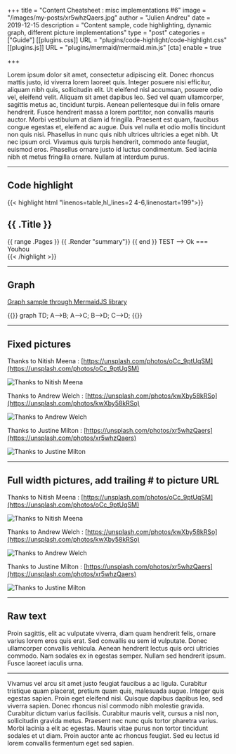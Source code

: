 +++
title = "Content Cheatsheet : misc implementations #6"
image = "/images/my-posts/xr5whzQaers.jpg"
author = "Julien Andreu"
date = 2019-12-15
description = "Content sample, code highlighting, dynamic graph, different picture implementations"
type = "post"
categories = ["Guide"]
[[plugins.css]]
URL = "plugins/code-highlight/code-highlight.css"
[[plugins.js]]
URL = "plugins/mermaid/mermaid.min.js"
[cta]
enable = true

+++

Lorem ipsum dolor sit amet, consectetur adipiscing elit. Donec rhoncus mattis justo, id viverra lorem laoreet quis. Integer posuere nisi efficitur, aliquam nibh quis, sollicitudin elit. Ut eleifend nisl accumsan, posuere odio vel, eleifend velit. Aliquam sit amet dapibus leo. Sed vel quam ullamcorper, sagittis metus ac, tincidunt turpis. Aenean pellentesque dui in felis ornare hendrerit. Fusce hendrerit massa a lorem porttitor, non convallis mauris auctor. Morbi vestibulum at diam id fringilla. Praesent est quam, faucibus congue egestas et, eleifend ac augue. Duis vel nulla et odio mollis tincidunt non quis nisi. Phasellus in nunc quis nibh ultrices ultricies a eget nibh. Ut nec ipsum orci. Vivamus quis turpis hendrerit, commodo ante feugiat, euismod eros. Phasellus ornare justo id luctus condimentum. Sed lacinia nibh et metus fringilla ornare. Nullam at interdum purus.

---
## Code highlight

{{< highlight html "linenos=table,hl_lines=2 4-6,linenostart=199">}}
<section id="main">
  <div>
   <h1 id="title">{{ .Title }}</h1>
    {{ range .Pages }}
        {{ .Render "summary"}}
    {{ end }}
    TEST --> Ok === Youhou
  </div>
</section>
{{< /highlight >}}

---
## Graph

[Graph sample through MermaidJS library](https://mermaid-js.github.io/mermaid/)

{{<mermaid class="full">}}
graph TD;
  A-->B;
  A-->C;
  B-->D;
  C-->D;
{{</mermaid>}}

---
## Fixed pictures 

Thanks to Nitish Meena : [https://unsplash.com/photos/oCc_9ptUqSM](https://unsplash.com/photos/oCc_9ptUqSM)

![Thanks to Nitish Meena](/images/my-posts/oCc_9ptUqSM.jpg)

Thanks to Andrew Welch : [https://unsplash.com/photos/kwXby58kRSo](https://unsplash.com/photos/kwXby58kRSo)

![Thanks to Andrew Welch](/images/my-posts/kwXby58kRSo.jpg)

Thanks to Justine Milton : [https://unsplash.com/photos/xr5whzQaers](https://unsplash.com/photos/xr5whzQaers)

![Thanks to Justine Milton](/images/my-posts/xr5whzQaers.jpg)

---
## Full width pictures, add trailing # to picture URL

Thanks to Nitish Meena : [https://unsplash.com/photos/oCc_9ptUqSM](https://unsplash.com/photos/oCc_9ptUqSM)

![Thanks to Nitish Meena](/images/my-posts/oCc_9ptUqSM.jpg#)

Thanks to Andrew Welch : [https://unsplash.com/photos/kwXby58kRSo](https://unsplash.com/photos/kwXby58kRSo)

![Thanks to Andrew Welch](/images/my-posts/kwXby58kRSo.jpg#)

Thanks to Justine Milton : [https://unsplash.com/photos/xr5whzQaers](https://unsplash.com/photos/xr5whzQaers)

![Thanks to Justine Milton](/images/my-posts/xr5whzQaers.jpg#)

---
## Raw text

Proin sagittis, elit ac vulputate viverra, diam quam hendrerit felis, ornare varius lorem eros quis erat. Sed convallis eu sem id vulputate. Donec ullamcorper convallis vehicula. Aenean hendrerit lectus quis orci ultricies commodo. Nam sodales ex in egestas semper. Nullam sed hendrerit ipsum. Fusce laoreet iaculis urna.

---

Vivamus vel arcu sit amet justo feugiat faucibus a ac ligula. Curabitur tristique quam placerat, pretium quam quis, malesuada augue. Integer quis egestas sapien. Proin eget eleifend nisi. Quisque dapibus dapibus leo, sed viverra sapien. Donec rhoncus nisl commodo nibh molestie gravida. Curabitur dictum varius facilisis. Curabitur mauris velit, cursus a nisl non, sollicitudin gravida metus. Praesent nec nunc quis tortor pharetra varius. Morbi lacinia a elit ac egestas. Mauris vitae purus non tortor tincidunt sodales et ut diam. Proin auctor ante ac rhoncus feugiat. Sed eu lectus id lorem convallis fermentum eget sed sapien.